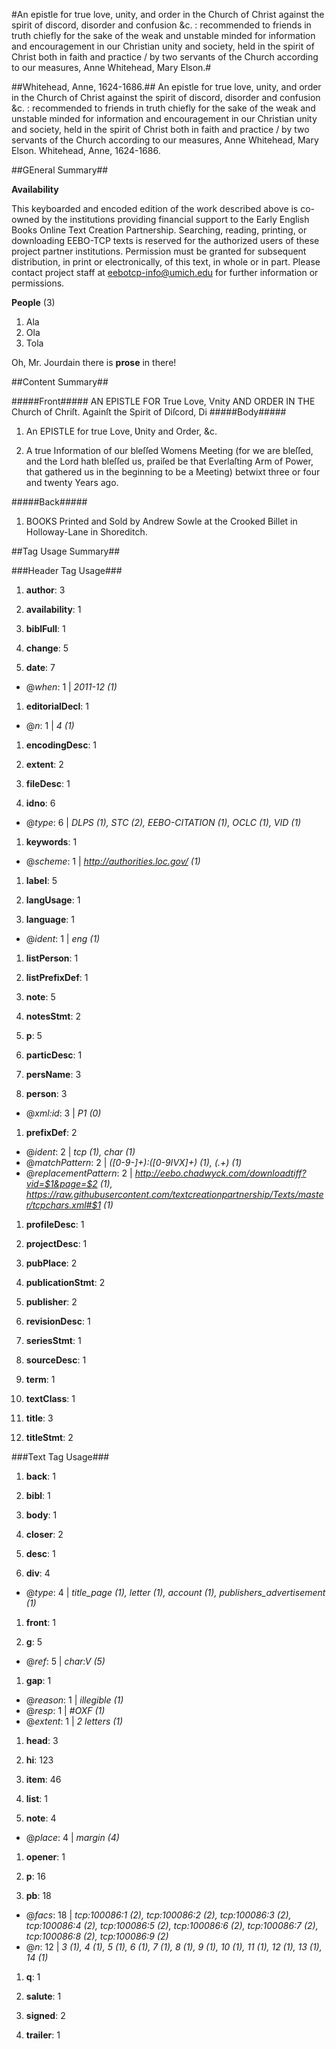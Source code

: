 
#An epistle for true love, unity, and order in the Church of Christ against the spirit of discord, disorder and confusion &c. : recommended to friends in truth chiefly for the sake of the weak and unstable minded for information and encouragement in our Christian unity and society, held in the spirit of Christ both in faith and practice / by two servants of the Church according to our measures, Anne Whitehead, Mary Elson.#

##Whitehead, Anne, 1624-1686.##
An epistle for true love, unity, and order in the Church of Christ against the spirit of discord, disorder and confusion &c. : recommended to friends in truth chiefly for the sake of the weak and unstable minded for information and encouragement in our Christian unity and society, held in the spirit of Christ both in faith and practice / by two servants of the Church according to our measures, Anne Whitehead, Mary Elson.
Whitehead, Anne, 1624-1686.

##GEneral Summary##

**Availability**

This keyboarded and encoded edition of the work described above is co-owned by the institutions providing financial support to the Early English Books Online Text Creation Partnership. Searching, reading, printing, or downloading EEBO-TCP texts is reserved for the authorized users of these project partner institutions. Permission must be granted for subsequent distribution, in print or electronically, of this text, in whole or in part. Please contact project staff at eebotcp-info@umich.edu for further information or permissions.

**People** (3)
       
1. Ala
1. Ola
1. Tola

Oh, Mr. Jourdain there is **prose** in there! 


##Content Summary##

#####Front#####
AN EPISTLE FOR True Love, Vnity AND ORDER IN THE Church of Chriſt. Againſt the Spirit of Diſcord, Di
#####Body#####

1. An EPISTLE for true Love, Ʋnity and Order, &c.

1. A true Information of our bleſſed Womens Meeting (for we are bleſſed, and the Lord hath bleſſed us, praiſed be that Ever­laſting Arm of Power, that gathered us in the beginning to be a Meeting) betwixt three or four and twenty Years ago.

#####Back#####

1. BOOKS Printed and Sold by Andrew Sowle at the Crooked Billet in Holloway-Lane in Shoreditch.

##Tag Usage Summary##

###Header Tag Usage###

1.  __author__: 3

1.  __availability__: 1

1.  __biblFull__: 1

1.  __change__: 5

1.  __date__: 7
  * @_when_: 1 | _2011-12 (1)_

1.  __editorialDecl__: 1
  * @_n_: 1 | _4 (1)_

1.  __encodingDesc__: 1

1.  __extent__: 2

1.  __fileDesc__: 1

1.  __idno__: 6
  * @_type_: 6 | _DLPS (1), STC (2), EEBO-CITATION (1), OCLC (1), VID (1)_

1.  __keywords__: 1
  * @_scheme_: 1 | _http://authorities.loc.gov/ (1)_

1.  __label__: 5

1.  __langUsage__: 1

1.  __language__: 1
  * @_ident_: 1 | _eng (1)_

1.  __listPerson__: 1

1.  __listPrefixDef__: 1

1.  __note__: 5

1.  __notesStmt__: 2

1.  __p__: 5

1.  __particDesc__: 1

1.  __persName__: 3

1.  __person__: 3
  * @_xml:id_: 3 | _P1 (0)_

1.  __prefixDef__: 2
  * @_ident_: 2 | _tcp (1), char (1)_
  * @_matchPattern_: 2 | _([0-9\-]+):([0-9IVX]+) (1), (.+) (1)_
  * @_replacementPattern_: 2 | _http://eebo.chadwyck.com/downloadtiff?vid=$1&page=$2 (1), https://raw.githubusercontent.com/textcreationpartnership/Texts/master/tcpchars.xml#$1 (1)_

1.  __profileDesc__: 1

1.  __projectDesc__: 1

1.  __pubPlace__: 2

1.  __publicationStmt__: 2

1.  __publisher__: 2

1.  __revisionDesc__: 1

1.  __seriesStmt__: 1

1.  __sourceDesc__: 1

1.  __term__: 1

1.  __textClass__: 1

1.  __title__: 3

1.  __titleStmt__: 2



###Text Tag Usage###

1.  __back__: 1

1.  __bibl__: 1

1.  __body__: 1

1.  __closer__: 2

1.  __desc__: 1

1.  __div__: 4
  * @_type_: 4 | _title_page (1), letter (1), account (1), publishers_advertisement (1)_

1.  __front__: 1

1.  __g__: 5
  * @_ref_: 5 | _char:V (5)_

1.  __gap__: 1
  * @_reason_: 1 | _illegible (1)_
  * @_resp_: 1 | _#OXF (1)_
  * @_extent_: 1 | _2 letters (1)_

1.  __head__: 3

1.  __hi__: 123

1.  __item__: 46

1.  __list__: 1

1.  __note__: 4
  * @_place_: 4 | _margin (4)_

1.  __opener__: 1

1.  __p__: 16

1.  __pb__: 18
  * @_facs_: 18 | _tcp:100086:1 (2), tcp:100086:2 (2), tcp:100086:3 (2), tcp:100086:4 (2), tcp:100086:5 (2), tcp:100086:6 (2), tcp:100086:7 (2), tcp:100086:8 (2), tcp:100086:9 (2)_
  * @_n_: 12 | _3 (1), 4 (1), 5 (1), 6 (1), 7 (1), 8 (1), 9 (1), 10 (1), 11 (1), 12 (1), 13 (1), 14 (1)_

1.  __q__: 1

1.  __salute__: 1

1.  __signed__: 2

1.  __trailer__: 1

